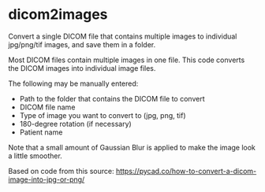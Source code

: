 # dicom2images
Convert a single DICOM file that contains multiple images to individual jpg/png/tif images, and save them in a folder.

Most DICOM files contain multiple images in one file.  This code converts the DICOM images into individual image files.

The following may be manually entered:
  * Path to the folder that contains the DICOM file to convert
  * DICOM file name
  * Type of image you want to convert to (jpg, png, tif)
  * 180-degree rotation (if necessary) 
  * Patient name

Note that a small amount of Gaussian Blur is applied to make the image look a little smoother.  

Based on code from this source: https://pycad.co/how-to-convert-a-dicom-image-into-jpg-or-png/
